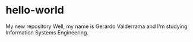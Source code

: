 # hello-world
My new repository
Well, my name is Gerardo Valderrama and I'm studying Information Systems Engineering.

